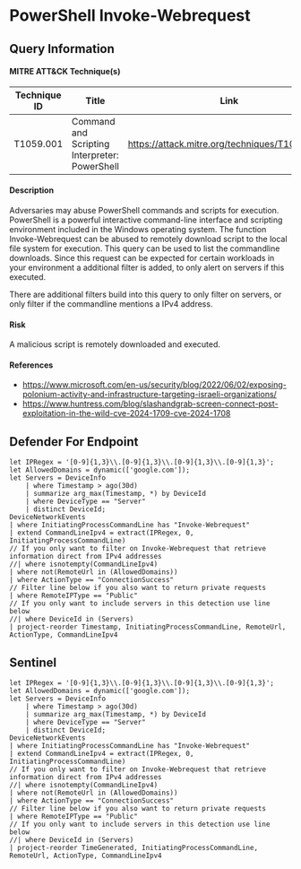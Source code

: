 # PowerShell Invoke-Webrequest

## Query Information

#### MITRE ATT&CK Technique(s)

| Technique ID | Title    | Link    |
| ---  | --- | --- |
| T1059.001 | Command and Scripting Interpreter: PowerShell | https://attack.mitre.org/techniques/T1059/001/ |

#### Description
Adversaries may abuse PowerShell commands and scripts for execution. PowerShell is a powerful interactive command-line interface and scripting environment included in the Windows operating system. The function Invoke-Webrequest can be abused to remotely download script to the local file system for execution. This query can be used to list the commandline downloads. Since this request can be expected for certain workloads in your environment a additional filter is added, to only alert on servers if this executed.

There are additional filters build into this query to only filter on servers, or only filter if the commandline mentions a IPv4 address.

#### Risk
A malicious script is remotely downloaded and executed.

#### References
- https://www.microsoft.com/en-us/security/blog/2022/06/02/exposing-polonium-activity-and-infrastructure-targeting-israeli-organizations/
- https://www.huntress.com/blog/slashandgrab-screen-connect-post-exploitation-in-the-wild-cve-2024-1709-cve-2024-1708

## Defender For Endpoint
```KQL
let IPRegex = '[0-9]{1,3}\\.[0-9]{1,3}\\.[0-9]{1,3}\\.[0-9]{1,3}';
let AllowedDomains = dynamic(['google.com']);
let Servers = DeviceInfo
    | where Timestamp > ago(30d)
    | summarize arg_max(Timestamp, *) by DeviceId
    | where DeviceType == "Server"
    | distinct DeviceId;
DeviceNetworkEvents
| where InitiatingProcessCommandLine has "Invoke-Webrequest"
| extend CommandLineIpv4 = extract(IPRegex, 0, InitiatingProcessCommandLine)
// If you only want to filter on Invoke-Webrequest that retrieve information direct from IPv4 addresses
//| where isnotempty(CommandLineIpv4)
| where not(RemoteUrl in (AllowedDomains))
| where ActionType == "ConnectionSuccess"
// Filter line below if you also want to return private requests
| where RemoteIPType == "Public"
// If you only want to include servers in this detection use line below
//| where DeviceId in (Servers)
| project-reorder Timestamp, InitiatingProcessCommandLine, RemoteUrl, ActionType, CommandLineIpv4
```
## Sentinel
```KQL
let IPRegex = '[0-9]{1,3}\\.[0-9]{1,3}\\.[0-9]{1,3}\\.[0-9]{1,3}';
let AllowedDomains = dynamic(['google.com']);
let Servers = DeviceInfo
    | where Timestamp > ago(30d)
    | summarize arg_max(Timestamp, *) by DeviceId
    | where DeviceType == "Server"
    | distinct DeviceId;
DeviceNetworkEvents
| where InitiatingProcessCommandLine has "Invoke-Webrequest"
| extend CommandLineIpv4 = extract(IPRegex, 0, InitiatingProcessCommandLine)
// If you only want to filter on Invoke-Webrequest that retrieve information direct from IPv4 addresses
//| where isnotempty(CommandLineIpv4)
| where not(RemoteUrl in (AllowedDomains))
| where ActionType == "ConnectionSuccess"
// Filter line below if you also want to return private requests
| where RemoteIPType == "Public"
// If you only want to include servers in this detection use line below
//| where DeviceId in (Servers)
| project-reorder TimeGenerated, InitiatingProcessCommandLine, RemoteUrl, ActionType, CommandLineIpv4
```